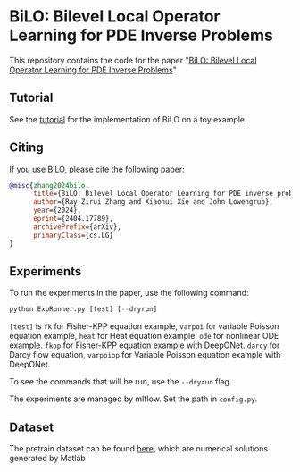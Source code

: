 # BiLO: Bilevel Local Operator Learning for PDE Inverse Problems

This repository contains the code for the paper "[BiLO: Bilevel Local Operator Learning for PDE Inverse Problems](https://arxiv.org/abs/2404.17789)"

## Tutorial
See the [tutorial](tutorial.ipynb) for the implementation of BiLO on a toy example.

## Citing
If you use BiLO, please cite the following paper:

```bibtex
@misc{zhang2024bilo,
      title={BiLO: Bilevel Local Operator Learning for PDE inverse problems}, 
      author={Ray Zirui Zhang and Xiaohui Xie and John Lowengrub},
      year={2024},
      eprint={2404.17789},
      archivePrefix={arXiv},
      primaryClass={cs.LG}
}
```

## Experiments

To run the experiments in the paper, use the following command:
```python
python ExpRunner.py [test] [--dryrun]
```

`[test]` is `fk` for Fisher-KPP equation example,
`varpoi` for variable Poisson equation example,
`heat` for Heat equation example,
`ode` for nonlinear ODE  example.
`fkop` for Fisher-KPP equation example with DeepONet.
`darcy` for Darcy flow equation,
`varpoiop` for Variable Poisson equation example with DeepONet.

To see the commands that will be run, use the `--dryrun` flag.

The experiments are managed by mlflow. Set the path in `config.py`.

## Dataset
The pretrain dataset can be found [here](https://drive.google.com/drive/folders/1_PF3SibVj25a_TAqJz7FBh74dW4nQV9w?usp=sharing), which are numerical solutions generated by Matlab
